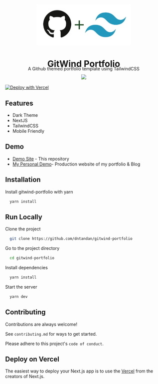 <p align="center">
  <br>
  <a href="https://getresources.ml">
    <img src="public/gitwind-logo.png" width="300"/>
  </a>
</p>

<div align="center">
<h1 style="margin-bottom:-10px;">GitWind Portfolio</h1>
A Github themed portfolio template using TailwindCSS
<br>
</div>
<p align="center" style="margin-top:10px;">
  <a title="MIT License" href="LICENSE">
    <img src="https://img.shields.io/github/license/gridsome/gridsome.svg?style=flat-square&label=License&colorB=6cc24a">
  </a>
  
</p>

[![Deploy with Vercel](https://vercel.com/button)](https://vercel.com/new/git/external?repository-url=https://github.com/dntandan/gitwind-portfolio)

## Features

- Dark Theme
- NextJS
- TailwindCSS
- Mobile Friendly


## Demo

- [Demo Site](https://gitwind.ml) - This repository
- [My Personal Demo](https://dntandan.ml)- Production website of my portfolio & Blog


## Installation

Install gitwind-portfolio with yarn

```bash
  yarn install
```

## Run Locally

Clone the project

```bash
  git clone https://github.com/dntandan/gitwind-portfolio
```

Go to the project directory

```bash
  cd gitwind-portfolio
```

Install dependencies

```bash
  yarn install
```

Start the server

```bash
  yarn dev
```

## Contributing

Contributions are always welcome!

See `contributing.md` for ways to get started.

Please adhere to this project's `code of conduct`.

## Deploy on Vercel

The easiest way to deploy your Next.js app is to use the [Vercel](https://vercel.com/) from the creators of Next.js.

